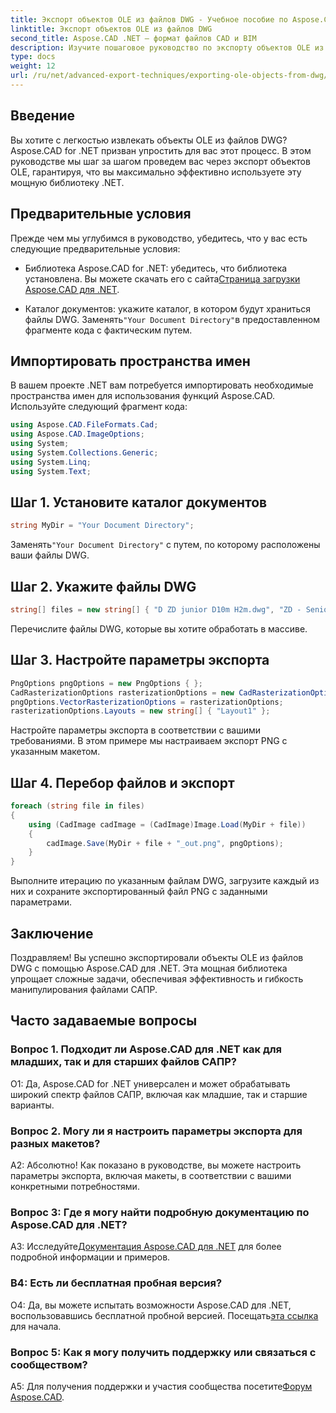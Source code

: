 ```yaml
---
title: Экспорт объектов OLE из файлов DWG - Учебное пособие по Aspose.CAD
linktitle: Экспорт объектов OLE из файлов DWG
second_title: Aspose.CAD .NET — формат файлов CAD и BIM
description: Изучите пошаговое руководство по экспорту объектов OLE из файлов DWG с помощью Aspose.CAD для .NET. Совершенствуйте свои навыки работы с файлами САПР без особых усилий.
type: docs
weight: 12
url: /ru/net/advanced-export-techniques/exporting-ole-objects-from-dwg/
---
```

## Введение

Вы хотите с легкостью извлекать объекты OLE из файлов DWG? Aspose.CAD for .NET призван упростить для вас этот процесс. В этом руководстве мы шаг за шагом проведем вас через экспорт объектов OLE, гарантируя, что вы максимально эффективно используете эту мощную библиотеку .NET. 

## Предварительные условия

Прежде чем мы углубимся в руководство, убедитесь, что у вас есть следующие предварительные условия:

-  Библиотека Aspose.CAD for .NET: убедитесь, что библиотека установлена. Вы можете скачать его с сайта[Страница загрузки Aspose.CAD для .NET](https://releases.aspose.com/cad/net/).

-  Каталог документов: укажите каталог, в котором будут храниться файлы DWG. Заменять`"Your Document Directory"`в предоставленном фрагменте кода с фактическим путем.

## Импортировать пространства имен

В вашем проекте .NET вам потребуется импортировать необходимые пространства имен для использования функций Aspose.CAD. Используйте следующий фрагмент кода:

```csharp
using Aspose.CAD.FileFormats.Cad;
using Aspose.CAD.ImageOptions;
using System;
using System.Collections.Generic;
using System.Linq;
using System.Text;
```

## Шаг 1. Установите каталог документов

```csharp
string MyDir = "Your Document Directory";
```

 Заменять`"Your Document Directory"` с путем, по которому расположены ваши файлы DWG.

## Шаг 2. Укажите файлы DWG

```csharp
string[] files = new string[] { "D ZD junior D10m H2m.dwg", "ZD - Senior D6m H2m45.dwg" };
```

Перечислите файлы DWG, которые вы хотите обработать в массиве.

## Шаг 3. Настройте параметры экспорта

```csharp
PngOptions pngOptions = new PngOptions { };
CadRasterizationOptions rasterizationOptions = new CadRasterizationOptions();
pngOptions.VectorRasterizationOptions = rasterizationOptions;
rasterizationOptions.Layouts = new string[] { "Layout1" };
```

Настройте параметры экспорта в соответствии с вашими требованиями. В этом примере мы настраиваем экспорт PNG с указанным макетом.

## Шаг 4. Перебор файлов и экспорт

```csharp
foreach (string file in files)
{
    using (CadImage cadImage = (CadImage)Image.Load(MyDir + file))
    {
        cadImage.Save(MyDir + file + "_out.png", pngOptions);
    }
}
```

Выполните итерацию по указанным файлам DWG, загрузите каждый из них и сохраните экспортированный файл PNG с заданными параметрами.

## Заключение

Поздравляем! Вы успешно экспортировали объекты OLE из файлов DWG с помощью Aspose.CAD для .NET. Эта мощная библиотека упрощает сложные задачи, обеспечивая эффективность и гибкость манипулирования файлами САПР.

## Часто задаваемые вопросы

### Вопрос 1. Подходит ли Aspose.CAD для .NET как для младших, так и для старших файлов САПР?

О1: Да, Aspose.CAD for .NET универсален и может обрабатывать широкий спектр файлов САПР, включая как младшие, так и старшие варианты.

### Вопрос 2. Могу ли я настроить параметры экспорта для разных макетов?

А2: Абсолютно! Как показано в руководстве, вы можете настроить параметры экспорта, включая макеты, в соответствии с вашими конкретными потребностями.

### Вопрос 3: Где я могу найти подробную документацию по Aspose.CAD для .NET?

 A3: Исследуйте[Документация Aspose.CAD для .NET](https://reference.aspose.com/cad/net/) для более подробной информации и примеров.

### В4: Есть ли бесплатная пробная версия?

 О4: Да, вы можете испытать возможности Aspose.CAD для .NET, воспользовавшись бесплатной пробной версией. Посещать[эта ссылка](https://releases.aspose.com/) для начала.

### Вопрос 5: Как я могу получить поддержку или связаться с сообществом?

 A5: Для получения поддержки и участия сообщества посетите[Форум Aspose.CAD](https://forum.aspose.com/c/cad/19).
